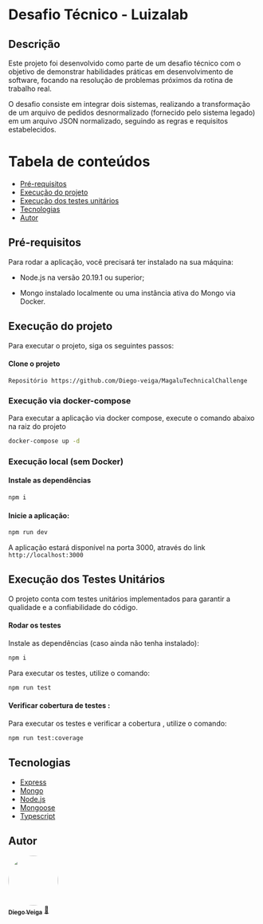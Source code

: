 # Desafio Técnico - Luizalab

## Descrição

Este projeto foi desenvolvido como parte de um desafio técnico com o objetivo de demonstrar habilidades práticas em desenvolvimento de software, focando na resolução de problemas próximos da rotina de trabalho real.

O desafio consiste em integrar dois sistemas, realizando a transformação de um arquivo de pedidos desnormalizado (fornecido pelo sistema legado) em um arquivo JSON normalizado, seguindo as regras e requisitos estabelecidos.

# Tabela de conteúdos

<!--ts-->

- [Pré-requisitos](#requisito)
- [Execução do projeto](#execucao)
- [Execução dos testes unitários](#testes)
- [Tecnologias](#tecnologias)
- [Autor](#autor)
<!--te-->

<h2 id="requisito">Pré-requisitos</h2>
Para rodar a aplicação, você precisará ter instalado na sua máquina:

- Node.js na versão 20.19.1 ou superior;

- Mongo instalado localmente ou uma instância ativa do Mongo via Docker.

<h2 id="execucao">Execução do projeto</h2>

Para executar o projeto, siga os seguintes passos:

#### Clone o projeto

    Repositório https://github.com/Diego-veiga/MagaluTechnicalChallenge

### Execução via docker-compose

Para executar a aplicação via docker compose, execute o comando abaixo na raiz do projeto

```bash
docker-compose up -d
```

### Execução local (sem Docker)

#### Instale as dependências

```bash
npm i
```

#### Inicie a aplicação:

```bash
npm run dev
```

A aplicação estará disponível na porta 3000, através do link `http://localhost:3000`

<h2 id="testes">Execução dos Testes Unitários</h2>
 O projeto conta com testes unitários implementados para garantir a qualidade e a confiabilidade do código.

#### Rodar os testes
Instale as dependências (caso ainda não tenha instalado):

```bash
npm i
```

Para executar os testes, utilize o comando:


```bash
npm run test
```

#### Verificar cobertura de testes :
Para executar os testes e  verificar a cobertura , utilize o comando:

```bash
npm run test:coverage
```

## Tecnologias

- [Express](https://expressjs.com/pt-br/)
- [Mongo](https://www.mongodb.com/)
- [Node.js](https://nodejs.org/en/)
- [Mongoose](https://mongoosejs.com/docs/)
- [Typescript](https://www.typescriptlang.org/docs/)

## Autor

<a href="https://www.linkedin.com/in/diegorobertoveiga/">
 <img style="border-radius: 50%;" src="https://avatars.githubusercontent.com/u/62670446?s=400&u=ce360c7bc3872fde7996a64a630c3a44ecb1ed30&v=4" width="100px;" alt=""/>
 <br />
 <sub><b>Diego Veiga</b></sub></a> <a href="https://www.linkedin.com/in/diegorobertoveiga/" title="Diego Veiga">🚀</a>
